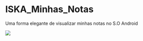 # ISKA_Minhas_Notas
Uma forma elegante de visualizar minhas notas no S.O Android

[![](https://markdown-videos.vercel.app/youtube/LoRM9yx5YAk)](https://youtu.be/LoRM9yx5YAk)
